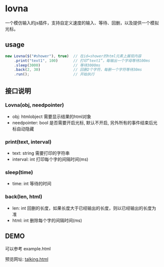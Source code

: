 # lovna
一个模仿输入的js插件，支持自定义速度的输入、等待、回删，以及提供一个模拟光标。

## usage
``` js
new Lovna($("#shower"), true)  // 在id=shower的html元素上展现内容
    .print("text1", 100)       // 打印“text1”，每输出一个字母等待100ms
    .sleep(3000)               // 等待3000ms
    .back(2, 30)               // 回删2个字符，每删一个字符等待30ms
    .run();                    // 开始执行
```

## 接口说明

### Lovna(obj, needpointer)

* obj: htmlobject 需要显示结果的html对象
* needpointer: bool 是否需要开启光标, 默认不开启, 另外所有的事件结束后光标自动隐藏

### print(text, interval)

* text: string 需要打印的字符串
* interval: int 打印每个字的间隔时间(ms)

### sleep(time)

* time: int 等待的时间

### back(len, html)

* len: int 回删的长度，如果长度大于已经输出的长度，则以已经输出的长度为准
* html: int 删除每个字的间隔时间(ms)


## DEMO

可以参考 example.html

预览网址: [talking.html](http://www.leegons.com/talking.html)
